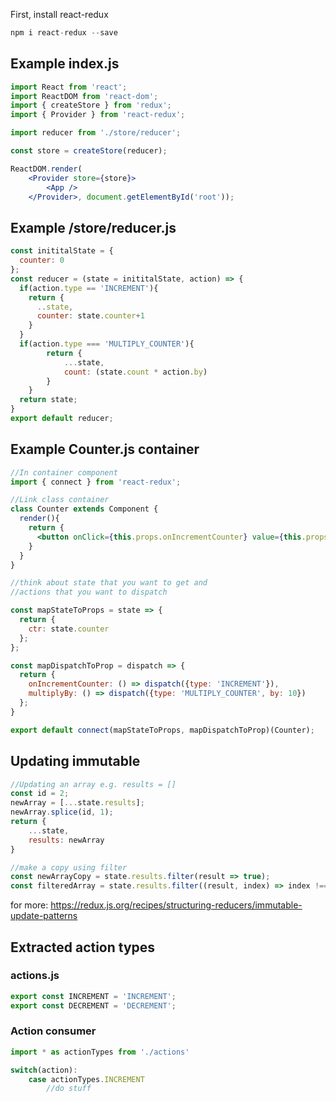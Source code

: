 First, install react-redux
```jsx
npm i react-redux --save
```

## Example index.js
```jsx
import React from 'react';
import ReactDOM from 'react-dom';
import { createStore } from 'redux';
import { Provider } from 'react-redux';

import reducer from './store/reducer';

const store = createStore(reducer);

ReactDOM.render(
    <Provider store={store}>
        <App />
    </Provider>, document.getElementById('root'));
```
## Example /store/reducer.js
```jsx
const inititalState = {
  counter: 0
};
const reducer = (state = inititalState, action) => {
  if(action.type == 'INCREMENT'){
    return {
      ..state,
      counter: state.counter+1
    }
  }
  if(action.type === 'MULTIPLY_COUNTER'){
        return {
            ...state,
            count: (state.count * action.by)
        }
    }
  return state;
}
export default reducer;
```

## Example Counter.js container
```jsx
//In container component
import { connect } from 'react-redux';

//Link class container
class Counter extends Component {
  render(){
    return {
      <button onClick={this.props.onIncrementCounter} value={this.props.ctr}></button>
    }
  }
}

//think about state that you want to get and
//actions that you want to dispatch

const mapStateToProps = state => {
  return {
    ctr: state.counter
  };
};

const mapDispatchToProp = dispatch => {
  return {
    onIncrementCounter: () => dispatch({type: 'INCREMENT'}),
    multiplyBy: () => dispatch({type: 'MULTIPLY_COUNTER', by: 10})
  };
}

export default connect(mapStateToProps, mapDispatchToProp)(Counter);

```

## Updating immutable
```jsx
//Updating an array e.g. results = []
const id = 2;
newArray = [...state.results];
newArray.splice(id, 1);
return {
    ...state,
    results: newArray
}

//make a copy using filter 
const newArrayCopy = state.results.filter(result => true);
const filteredArray = state.results.filter((result, index) => index !== id);

```
for more:
https://redux.js.org/recipes/structuring-reducers/immutable-update-patterns

## Extracted action types
### actions.js
```jsx
export const INCREMENT = 'INCREMENT';
export const DECREMENT = 'DECREMENT';

```

### Action consumer
```jsx 
import * as actionTypes from './actions'

switch(action):
    case actionTypes.INCREMENT
        //do stuff
```

